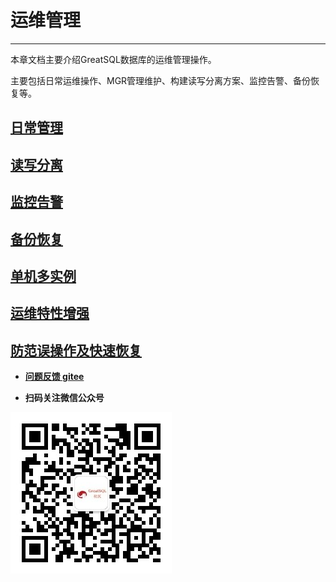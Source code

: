 # 运维管理
---

本章文档主要介绍GreatSQL数据库的运维管理操作。

主要包括日常运维操作、MGR管理维护、构建读写分离方案、监控告警、备份恢复等。

## [日常管理](./1-basic-oper.md)
## [读写分离](./2-oper-rw-splitting.md)
## [监控告警](./3-monitoring-and-alerting.md)
## [备份恢复](./4-backup-and-restore.md)
## [单机多实例](./5-multi-instances.md)
## [运维特性增强](./6-feature-enhancement.md)
## [防范误操作及快速恢复](./7-avoid-mistakes.md)

- **[问题反馈 gitee](https://gitee.com/GreatSQL/GreatSQL-Manual/issues)**

- **扫码关注微信公众号**

![greatsql-wx](../greatsql-wx.jpg)

